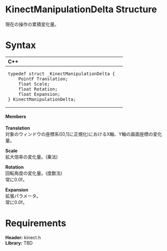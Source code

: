 KinectManipulationDelta Structure  
=================================  

現在の操作の累積変化量。 <span id="syntaxSection"></span>

Syntax  
======  

<table>
<colgroup>
<col width="100%" />
</colgroup>
<thead>
<tr class="header">
<th align="left">C++</th>
</tr>
</thead>
<tbody>
<tr class="odd">
<td align="left"><pre><code>typedef struct _KinectManipulationDelta {  
    PointF Translation;  
    float Scale;  
    float Rotation;  
    float Expansion;  
} KinectManipulationDelta;</code></pre></td>
</tr>
</tbody>
</table>

<span id="ID4EG"></span>
#### Members  

**Translation**    
対象のウィンドウの座標系([0,1]に正規化)におけるX軸、Y軸の画面座標の変化量。  

**Scale**    
拡大倍率の変化量。(乗法)  

**Rotation**    
回転角度の変化量。(度数法)  
常に0.0f。

**Expansion**    
拡張パラメータ。  
常に0.0f。

<span id="requirements"></span>

Requirements  
============  

**Header:** kinect.h  
**Library:** TBD  



<!--Please do not edit the data in the comment block below.-->
<!--
TOCTitle : KinectManipulationDelta Structure
RLTitle : KinectManipulationDelta Structure
KeywordK : KinectManipulationDelta structure
KeywordF : KinectManipulationDelta
KeywordF : Microsoft.Kinect.kinect.KinectManipulationDelta
KeywordA : T:Microsoft.Kinect.kinect.KinectManipulationDelta
AssetID : T:Microsoft.Kinect.kinect.KinectManipulationDelta
Locale : en-us
CommunityContent : 1
APIType : Managed
APILocation : 
APIName : Microsoft.Kinect.kinect.KinectManipulationDelta
TargetOS : Windows
TopicType : kbSyntax
DevLang : C++
DocSet : K4Wv2
ProjType : K4Wv2Proj
Technology : Kinect for Windows
Product : Kinect for Windows SDK v2
productversion : 20
-->
